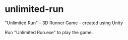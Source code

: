 # unlimited-run
"Unlimited Run" - 3D Runner Game - created using Unity

Run "Unlimited Run.exe" to play the game.
